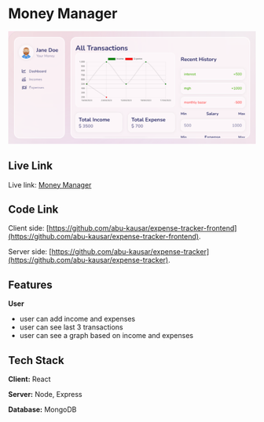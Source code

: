 # Money Manager

![CHEESE!](money-manager.png)

## Live Link

Live link: [Money Manager]()

## Code Link

Client side: [https://github.com/abu-kausar/expense-tracker-frontend](https://github.com/abu-kausar/expense-tracker-frontend).

Server side: [https://github.com/abu-kausar/expense-tracker](https://github.com/abu-kausar/expense-tracker).

## Features

**User**

- user can add income and expenses
- user can see last 3 transactions
- user can see a graph based on income and expenses

## Tech Stack

**Client:** React

**Server:** Node, Express

**Database:** MongoDB